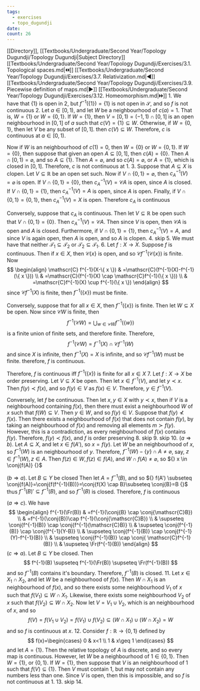 ```yaml
---
tags:
  - exercises
  - topo_dugundji
date: 
count: 26
---
```

[[Directory]], [[Textbooks/Undergraduate/Second Year/Topology Dugundji/Topology Dugundji|Subject Directory]]
[[Textbooks/Undergraduate/Second Year/Topology Dugundji/Exercises/3.1. Topological spaces.md|🞀🞀]] [[Textbooks/Undergraduate/Second Year/Topology Dugundji/Exercises/3.7. Relativization.md|◀]] [[Textbooks/Undergraduate/Second Year/Topology Dugundji/Exercises/3.9. Piecewise definition of maps.md|▶]] [[Textbooks/Undergraduate/Second Year/Topology Dugundji/Exercises/3.12. Homeomorphism.md|🞂🞂]]
1. 
We have that ${} \{ 1 \} {}$ is open in $2$, but ${} f^{-1}(\{ 1 \})=\{ 1 \} {}$ is not open in $\mathscr{S} {}$, and so $f {}$ is not continuous
2. 
Let ${} a \in [0,\, 1) {}$, and let ${} W {}$ be a neighbourhood of ${} c(a)=1 {}$. That is, ${} W=\{ 1 \} {}$ or ${} W=\{ 0,\, 1 \}. {}$ If $W=\{ 1 \} {}$, then ${} V=[0,\, 1) =(-1,\, 1) \cap [0,\, 1] {}$ is an open neighbourhood in ${} [0,\, 1] {}$ of ${} a {}$ such that ${} c(V)=\{ 1 \} \subseteq W {}$. Otherwise, if ${} W=\{ 0,\, 1 \} {}$, then let $V {}$ be any subset of ${} [0,\, 1] {}$. then ${} c(V) \subseteq W {}$. Therefore, $c {}$ is continuous at ${} a \in [0,\, 1) {}$.

Now if ${} W {}$ is an neighbourhood of ${} c(1)=0 {}$, then ${} W=\{ 0 \} {}$ or ${} W=\{ 0,\, 1 \} {}$. If ${} W=\{ 0 \} {}$, then suppose that given an open ${} A\subseteq [0,\, 1] {}$, then ${} c(A)=\{ 0 \} {}$. Then ${} A \cap [0,\, 1)=\varnothing  {}$, and so ${} A \subseteq \{ 1 \} {}$. Then ${} A=\varnothing  {}$, and so ${} c(A)=\varnothing  {}$, or ${} A=\{ 1 \} {}$, which is closed in ${} [0,\, 1] {}$. Therefore, $c$ is not continuous at $1$. 
3. 
Suppose that ${} A \subseteq X {}$ is clopen. Let ${} V \subseteq \mathbb{R} {}$ be an open set such. Now if ${} V \cap  \{ 0,\, 1 \}=\varnothing  {}$, then ${} c_{A}^{-1}(V) =\varnothing  {}$ is open. If ${} V \cap  \{ 0,\, 1 \}=\{ 0 \}  {}$, then ${} c_{A}^{-1}(V)=\mathscr{C}A {}$ is open, since $A$ is closed. If ${} V \cap  \{ 0,\, 1 \}=\{ 1 \} {}$, then ${} c_{A}^{-1}(V)=A {}$ is open, since $A$ is open. Finally, if ${} V \cap  \{ 0,\, 1 \}=\{ 0,\, 1 \} {}$, then ${} c_{A}^{-1}(V)=X {}$ is open. Therefore $c_{A}$ is continuous

Conversely, suppose that $c_{A}$ is continuous. Then let ${} V \subseteq \mathbb{R} {}$ be open such that ${} V \cap  \{ 0,\, 1 \}=\{ 0 \} {}$. Then ${} c_{A}^{-1}(V)=\mathscr{C}A {}$. Then since $V$ is open, then $\mathscr{C}A$ is open and $A$ is closed. Furthermore, if ${} V \cap  \{ 0,\, 1 \}=\{ 1 \} {}$, then ${} c_{A}^{-1}(V)=A {}$, and since $V$ is again open, then $A$ is open, and so $A$ is clopen. 
4. skip
5. We must have that neither ${} \mathcal{T}_{1} \subseteq \mathcal{T}_{2} {}$ or ${} \mathcal{T}_{2} \subseteq \mathcal{T}_{1} {}$. 
6. 
Let $f:X\to{}X {}$. Suppose $f {}$ is continuous. Then if ${} x \in X {}$, then ${} \mathscr{C}\{ x \} {}$ is open, and so ${} \mathscr{C}f^{-1}(\mathscr{C}\{ x \}) {}$ is finite. Now
$$
\begin{align}
 \mathscr{C} f^{-1}(X-\{ x \})   & =\mathscr{C}(f^{-1}(X)-f^{-1}(\{ x \})) \\
 & =\mathscr{C}(f^{-1}(X) \cap  \mathscr{C}f^{-1}(\{ x \})) \\
 & =\mathscr{C}f^{-1}(X) \cup f^{-1}(\{ x \})
 \end{align}
$$
since ${} \mathscr{C}f^{-1}(X) {}$ is finite, then ${} f^{-1}(\{ x \}) {}$ must be finite.

Conversely, suppose that for all ${} x \in X {}$, then ${} f^{-1}(\{ x \}) {}$ is finite. Then let ${} W \subseteq X {}$ be open. Now since $\mathscr{C}W {}$ is finite, then
$$
f^{-1}(\mathscr{C}W)=\bigcup_{w\in \mathscr{C}W} f^{-1}(\{ w \})
$$
is a finite union of finite sets, and therefore finite. Therefore, 
$$
f^{-1}(\mathscr{C}W)=f^{-1}(X) \cap  \mathscr{C}f^{-1}(W)
$$
and since $X$ is infinite, then ${} f^{-1}(X)=X {}$ is infinite, and so ${} \mathscr{C}f^{-1}(W) {}$ must be finite. therefore, $f {}$ is continuous. 

Therefore, ${} f$ is continuous iff ${} f^{-1}(\{ x \}) {}$ is finite for all ${} x \in X {}$
7. 
Let $f:X\to{}X {}$ be order preserving. Let ${} V \subseteq X {}$ be open. Then let ${} x \in f^{-1}(V) {}$, and let ${} y \prec x {}$. Then ${} f(y)\prec f(x) {}$, and so ${} f(y) \in V {}$ as ${} f(x) \in V {}$. Therefore, ${} y \in f^{-1}(V) {}$.

Conversely, let $f {}$ be continuous. Then let ${} x,\, y \in X {}$ with $y\prec x$, then if $V$ is a neighbourhood containing ${} f(x) {}$, then there must exist a neighbourhood ${} W {}$ of ${} x$ such that ${} f(W) \subseteq V {}$. Then ${} y \in W {}$, and so ${} f(y) \in V {}$. Suppose that ${} f(y) \not \prec  f(x) {}$. Then there exists a neighbourhood of ${} f(x)$ that does not contain ${} f(y)$, by taking an neighbourhood of ${} f(x)$ and removing all elements ${} m\succ f(y)$. However, this is a contradiction, as every neighbourhood of ${} f(x)$ contains ${} f(y)$. Therefore, ${} f(y)\prec f(x) {}$, and $f$ is order preserving
8. skip
9. skip
10. 
(${} a\Rightarrow b {}$). Let ${} A \subseteq X {}$, and let ${} x \in f(A') {}$, so $x=f(y)$. Let $W$ be an neighbourhood of $x {}$, so ${} f^{-1}(W) {}$ is an neighbourhood of $y$. Therefore, ${} f^{-1}(W)-\{ y \} \cap  A\neq \varnothing  {}$, say, ${} z \in f^{-1}(W),\, z \in A {}$. Then ${} f(z) \in W,\, f(z) \in f(A) {}$, and ${} W \cap  f(A)\neq \varnothing  {}$, so ${} x \in \conj{f(A)} {}$

(${} b\Rightarrow a {}$). Let ${} B \subseteq Y {}$ be closed Then let ${} A=f^{-1}(B) {}$, and so ${} f(A') \subseteq \conj{f(A)}=\conj{f(f^{-1}(B))}=\conj{f(X) \cap  B}\subseteq \conj{B}=B {}$ thus ${} f^{-1}(B)' \subseteq f^{-1}(B) {}$, and so ${} f^{-1}(B) {}$ is closed. Therefore, $f {}$ is continuous

(${} a\Rightarrow c {}$). We have
$$
\begin{align}
f^{-1}(\Fr(B)) & =f^{-1}(\conj{B} \cap  \conj{\mathscr{C}B}) \\
 & =f^{-1}(\conj{B})\cap  f^{-1}(\conj{\mathscr{C}B}) \\
 & \supseteq \conj{f^{-1}(B)} \cap  \conj{f^{-1}(\mathscr{C}B)} \\
 & \supseteq \conj{f^{-1}(B)} \cap  \conj{f^{-1}(Y-B)} \\
 &  \supseteq \conj{f^{-1}(B)} \cap  \conj{f^{-1}(Y)-f^{-1}(B)} \\
 & \supseteq \conj{f^{-1}(B)} \cap  \conj{ \mathscr{C}f^{-1}(B)} \\
 & \supseteq \Fr(f^{-1}(B))
\end{align}
$$
(${} c\Rightarrow a {}$). Let ${} B \subseteq Y {}$ be closed. Then 
$$
f^{-1}(B) \supseteq f^{-1}(\Fr(B)) \supseteq \Fr(f^{-1}(B))
$$
and so $f^{-1}(B) {}$ contains it's boundary. Therefore, $f^{-1}(B) {}$ is closed. 
11. 
Let ${} x \in X_{1} \cap  X_{2} {}$, and let $W$ be a neighbourhood of ${} f(x)$. Then ${} W \cap X_{1} {}$ is an neighbourhood of ${} f(x)$, and so there exists some neighbourhood $V_{1} {}$ of ${} x {}$ such that ${} f(V_{1}) \subseteq  W \cap  X_{1} {}$. Likewise, there exists some neighbourhood ${} V_{2} {}$ of $x$ such that ${} f(V_{2}) \subseteq  W \cap  X_{2} {}$. Now let ${} V=V_{1} \cup  V_{2} {}$, which is an neighbourhood of $x {}$, and so 
$$
f(V)=f(V_{1} \cup  V_{2}) = f(V_{1}) \cup  f(V_{2}) \subseteq (W \cap X_{1}) \cup  (W \cap  X_{2})=W
$$
and so $f$ is continuous at $x$.
12. 
Consider ${} f:\mathbb{R}\to{}\{ 0,\, 1 \} {}$ defined by
$$
f(x)=\begin{cases}
0 &  x<1 \\
1  & x\geq 1
\end{cases}
$$
and let ${} A=\{ 1 \} {}$. Then the relative topology of $A$ is discrete, and so every map is continuous. However, let $W$ be a neighbourhood of ${} 1 \in \{ 0,\, 1 \} {}$. Then ${} W=\{ 1 \} {}$, or ${} \{ 0,\, 1 \} {}$. If ${} W=\{ 1 \} {}$, then suppose that $V$ is an neighbourhood of $1$ such that ${} f(V)\subseteq \{ 1 \} {}$. Then ${} V {}$ must contain $1$, but may not contain any numbers less than one. Since $V$ is open, then this is impossible, and so $f$ is not continuous at $1$.
13. skip
14. 

